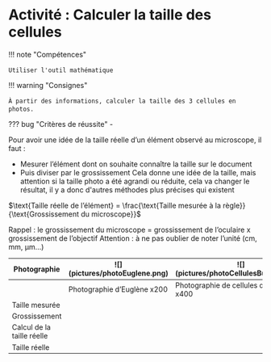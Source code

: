 # Activité : Calculer la taille des cellules

!!! note "Compétences"

    Utiliser l'outil mathématique 

!!! warning "Consignes"

    À partir des informations, calculer la taille des 3 cellules en photos. 
    
??? bug "Critères de réussite"
    - 




Pour avoir une idée de la taille réelle d’un élément observé au microscope, il faut :
- Mesurer l’élément dont on souhaite connaître la taille sur le document
- Puis diviser par le grossissement
Cela donne une idée de la taille, mais attention si la taille photo a été agrandi ou réduite, cela va changer le résultat, il y a donc d'autres méthodes plus précises qui existent



$\text{Taille réelle de l’élément} = \frac{\text{Taille mesurée à la règle}}{\text{Grossissement du microscope}}$


Rappel : le grossissement du microscope = grossissement de l’oculaire x grossissement de l’objectif
Attention : à ne pas oublier de noter l’unité (cm, mm, µm…)


<table markdown>
<thead markdown>
<tr markdown>
<th> Photographie 		</th>
<th markdown> ![](pictures/photoEuglene.png) 		</th>
<th markdown> ![](pictures/photoCellulesBuccales.png) 		</th>
<th markdown> ![](pictures/photoPollen.png) 		</th>
</tr>
</thead>
<tbody>
<tr>
<td> 		 		</td>
<td> Photographie d’Euglène x200			 		</td>
<td> Photographie de cellules de la bouche x400 		</td>
<td> Photographie de grains de pollen x400 		</td>
</tr>
<tr>
<td> Taille mesurée 		</td>
<td> 		 		</td>
<td> 		 		</td>
<td> 		 		</td>
</tr>
<tr>
<td> Grossissement 		</td>
<td> 		 		</td>
<td> 		 		</td>
<td> 		 		</td>
</tr>
<tr>
<td> Calcul de la taille réelle 		</td>
<td> 		 		</td>
<td> 		 		</td>
<td> 		 		</td>
</tr>
<tr>
<td> Taille réelle 		</td>
<td> 		 		</td>
<td> 		 		</td>
<td> 		 		</td>
</tr>
</tbody>
</table>
